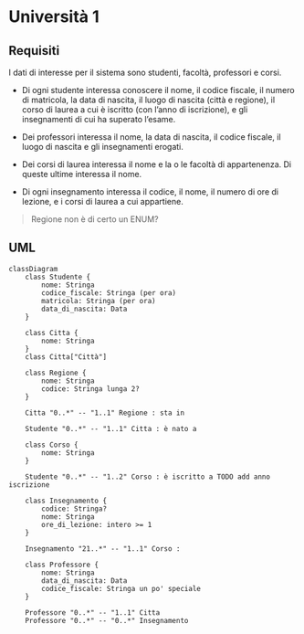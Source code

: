 # Università 1

## Requisiti

I dati di interesse per il sistema sono studenti, facoltà, professori e corsi.

- Di ogni studente interessa conoscere il nome, il codice fiscale, il numero di matricola, la data di nascita, il luogo di nascita (città e regione), il corso di laurea a cui è iscritto (con l’anno di iscrizione), e gli insegnamenti di cui ha superato l’esame.

- Dei professori interessa il nome, la data di nascita, il codice fiscale, il luogo di nascita e gli insegnamenti erogati.

- Dei corsi di laurea interessa il nome e la o le facoltà di appartenenza. Di queste ultime interessa il nome.

- Di ogni insegnamento interessa il codice, il nome, il numero di ore di lezione, e i corsi di laurea a cui appartiene.

> Regione non è di certo un ENUM?

## UML

```mermaid
classDiagram
    class Studente {
        nome: Stringa
        codice_fiscale: Stringa (per ora)
        matricola: Stringa (per ora)
        data_di_nascita: Data
    }

    class Citta {
        nome: Stringa
    }
    class Citta["Città"]

    class Regione {
        nome: Stringa
        codice: Stringa lunga 2?
    }

	Citta "0..*" -- "1..1" Regione : sta in 

	Studente "0..*" -- "1..1" Citta : è nato a 

    class Corso {
        nome: Stringa
    }

	Studente "0..*" -- "1..2" Corso : è iscritto a TODO add anno iscrizione

    class Insegnamento {
        codice: Stringa?
        nome: Stringa
        ore_di_lezione: intero >= 1
    }

    Insegnamento "21..*" -- "1..1" Corso : 

    class Professore {
        nome: Stringa
        data_di_nascita: Data
        codice_fiscale: Stringa un po' speciale
    }

    Professore "0..*" -- "1..1" Citta
    Professore "0..*" -- "0..*" Insegnamento
```

